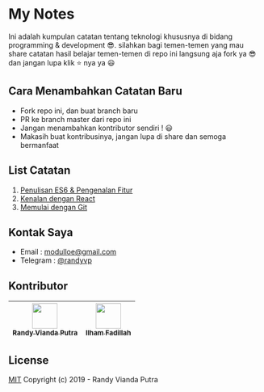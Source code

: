 # My Notes

Ini adalah kumpulan catatan tentang teknologi khususnya di bidang
programming & development 😎. silahkan bagi temen-temen yang mau share catatan
hasil belajar temen-temen di repo ini langsung aja fork ya 😎dan jangan lupa
klik ⭐️ nya ya 😃

## Cara Menambahkan Catatan Baru

- Fork repo ini, dan buat branch baru
- PR ke branch master dari repo ini
- Jangan menambahkan kontributor sendiri ! 😃
- Makasih buat kontribusinya, jangan lupa di share dan semoga bermanfaat

## List Catatan

1. [Penulisan ES6 & Pengenalan Fitur](https://github.com/randyviandaputra/my-notes/blob/master/penulisan-es6-dan-pengenalan-fitur.md)
2. [Kenalan dengan React](https://github.com/randyviandaputra/my-notes/blob/master/kenalan-dengan-react.md)
3. [Memulai dengan Git](https://github.com/randyviandaputra/my-notes/blob/master/memulai-dengan-git.md)

## Kontak Saya

- Email : modulloe@gmail.com
- Telegram : [@randyvp](https://t.me/randyvp)

## Kontributor

| [<img src="https://avatars1.githubusercontent.com/u/12962273?s=460&v=4" width="50px;"/><br /><sub><b>Randy Vianda Putra</b></sub>](https://github.com/randyviandaputra) | [<img src="https://avatars1.githubusercontent.com/u/12992413?s=460&v=4" width="50px;"/><br /><sub><b>Ilham Fadillah</b></sub>](https://github.com/positiveneutron) |
| :---------------------------------------------------------------------------------------------------------------------------------------------------------------------: | :----------------------------------------------------------------------------------------------------------------------------------------------------------------: |


## License

[MIT](http://opensource.org/licenses/MIT) Copyright (c) 2019 - Randy Vianda
Putra
